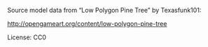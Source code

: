 Source model data from “Low Polygon Pine Tree” by Texasfunk101:

http://opengameart.org/content/low-polygon-pine-tree

License: CC0

